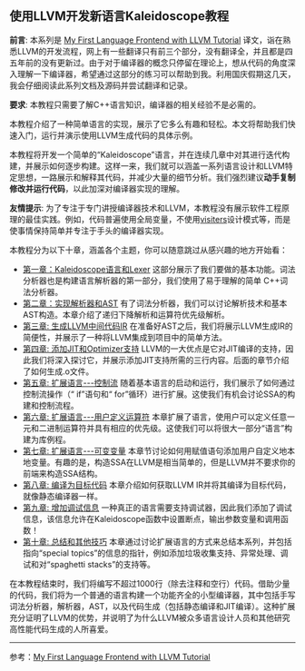 ## 使用LLVM开发新语言Kaleidoscope教程

**前言**: 本系列是 [My First Language Frontend with LLVM Tutorial](https://llvm.org/docs/tutorial/MyFirstLanguageFrontend/index.html) 译文，诣在熟悉LLVM的开发流程，网上有一些翻译只有前三个部分，没有翻译全，并且都是四五年前的没有更新过。由于对于编译器的概念只停留在理论上，想从代码的角度深入理解一下编译器，希望通过这部分的练习可以帮助到我。利用国庆假期这几天，我会仔细阅读此系列文档及源码并尝试翻译和记录。

**要求**: 本教程只需要了解C++语言知识，编译器的相关经验不是必需的。

本教程介绍了一种简单语言的实现，展示了它多么有趣和轻松。本文将帮助我们快速入门，运行并演示使用LLVM生成代码的具体示例。

本教程将开发一个简单的“Kaleidoscope”语言，并在连续几章中对其进行迭代构建，并展示如何逐步构建。这样一来，我们就可以涵盖一系列语言设计和LLVM特定思想，一路展示和解释其代码，并减少大量的细节分析。我们强烈建议**动手复制修改并运行代码**，以此加深对编译器实现的理解。

**友情提示**: 为了专注于专门讲授编译器技术和LLVM，本教程没有展示软件工程原理的最佳实践。例如，代码普遍使用全局变量，不使用[visiters](http://en.wikipedia.org/wiki/Visitor_pattern)设计模式等，而是使事情保持简单并专注于手头的编译器实现。

本教程分为以下十章，涵盖各个主题，你可以随意跳过从感兴趣的地方开始看：

*   [第一章：Kaleidoscope语言和Lexer](https://www.tuhaoxin.cn/articles/2019/10/01/1569940099352.html) 这部分展示了我们要做的基本功能。词法分析器也是构建语言解析器的第一部分，我们使用了易于理解的简单 C++词法分析器。
*   [第二章：实现解析器和AST](https://www.tuhaoxin.cn/articles/2019/10/02/1569977094025.html) 有了词法分析器，我们可以讨论解析技术和基本AST构造。本章介绍了递归下降解析和运算符优先级解析。
*   [第三章: 生成LLVM中间代码IR](https://www.tuhaoxin.cn/articles/2019/10/02/1569989065380.html) 在准备好AST之后，我们将展示LLVM生成IR的简便性，并展示了一种将LLVM集成到项目中的简单方法。
*   [第四章: 添加JIT和Optimizer支持](https://www.tuhaoxin.cn/articles/2019/10/02/1570001336572.html) LLVM的一大优点是它对JIT编译的支持，因此我们将深入探讨它，并展示添加JIT支持所需的三行内容。后面的章节介绍了如何生成.o文件。
*   [第五章: 扩展语言---控制流](https://www.tuhaoxin.cn/articles/2019/10/02/1570016138842.html) 随着基本语言的启动和运行，我们展示了如何通过控制流操作（“ if”语句和“ for”循环）进行扩展。这使我们有机会讨论SSA的构建和控制流程。
*   [第六章: 扩展语言---用户定义运算符](https://www.tuhaoxin.cn/articles/2019/10/02/1570020144718.html) 本章扩展了语言，使用户可以定义任意一元和二进制运算符并具有相应的优先级。这使我们可以将很大一部分“语言”构建为库例程。
*   [第七章: 扩展语言---可变变量](https://www.tuhaoxin.cn/articles/2019/10/02/1570022848571.html)  本章节讨论如何用赋值语句添加用户自定义地本地变量。有趣的是，构造SSA在LLVM是相当简单的，但是LLVM并不要求你的前端来构造SSA结构。
*   [第八章: 编译为目标代码](https://www.tuhaoxin.cn/articles/2019/10/03/1570032470366.html) 本章介绍如何获取LLVM IR并将其编译为目标代码，就像静态编译器一样。
*   [第九章: 增加调试信息](https://www.tuhaoxin.cn/articles/2019/10/03/1570032703820.html) 一种真正的语言需要支持调试器，因此我们添加了调试信息，该信息允许在Kaleidoscope函数中设置断点，输出参数变量和调用函数！
*   [第十章: 总结和其他技巧](https://www.tuhaoxin.cn/articles/2019/10/03/1570032839645.html) 本章通过讨论扩展语言的方式来总结本系列，并包括指向“special topics”的信息的指针，例如添加垃圾收集支持、异常处理、调试和对“spaghetti stacks”的支持等。

在本教程结束时，我们将编写不超过1000行（除去注释和空行）代码。借助少量的代码，我们将为一个普通的语言构建一个功能齐全的小型编译器，其中包括手写词法分析器，解析器，AST，以及代码生成（包括静态编译和JIT编译）。这种扩展充分证明了LLVM的优势，并说明了为什么LLVM被众多语言设计人员和其他研究高性能代码生成的人所喜爱。

---

参考：[My First Language Frontend with LLVM Tutorial](https://llvm.org/docs/tutorial/MyFirstLanguageFrontend/index.html)
